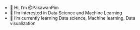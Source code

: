 - 👋 Hi, I’m @PakawanPim
- 👀 I’m interested in Data Science and Machine Learning
- 🌱 I’m currently learning Data science, Machine learning, Data visualization

<!---
PakawanPim/PakawanPim is a ✨ special ✨ repository because its `README.md` (this file) appears on your GitHub profile.
You can click the Preview link to take a look at your changes.
--->
